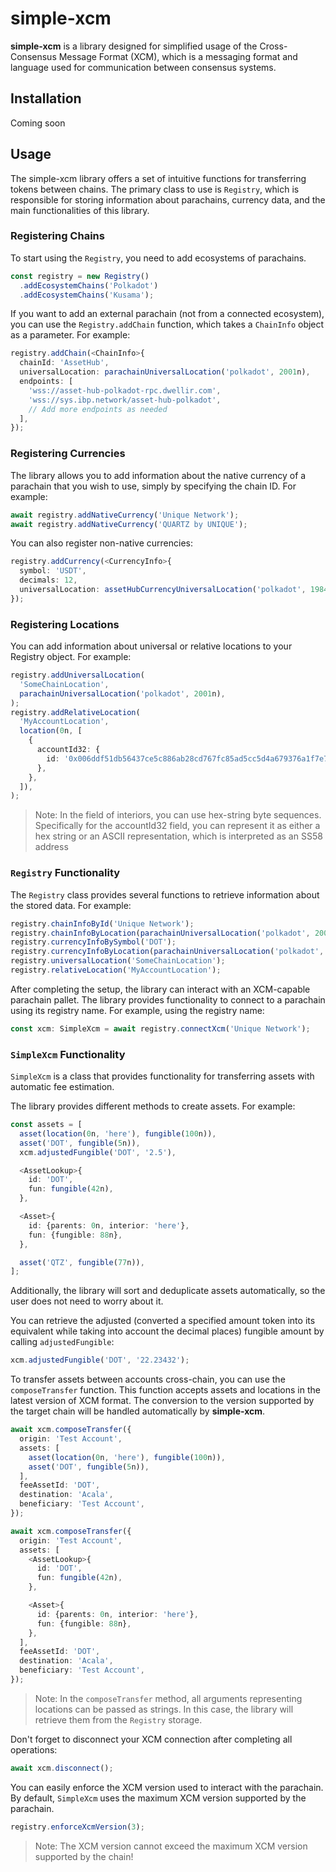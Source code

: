 # simple-xcm

**simple-xcm** is a library designed for simplified usage of the Cross-Consensus Message Format (XCM), which is a messaging format and language used for communication between consensus systems.

## Installation

Coming soon

## Usage

The simple-xcm library offers a set of intuitive functions for transferring tokens between chains. The primary class to use is `Registry`, which is responsible for storing information about parachains, currency data, and the main functionalities of this library.

### Registering Chains

To start using the `Registry`, you need to add ecosystems of parachains.

```typescript
const registry = new Registry()
  .addEcosystemChains('Polkadot')
  .addEcosystemChains('Kusama');
```

If you want to add an external parachain (not from a connected ecosystem), you can use the `Registry.addChain` function, which takes a `ChainInfo` object as a parameter. For example:

```typescript
registry.addChain(<ChainInfo>{
  chainId: 'AssetHub',
  universalLocation: parachainUniversalLocation('polkadot', 2001n),
  endpoints: [
    'wss://asset-hub-polkadot-rpc.dwellir.com',
    'wss://sys.ibp.network/asset-hub-polkadot',
    // Add more endpoints as needed
  ],
});
```

### Registering Currencies

The library allows you to add information about the native currency of a parachain that you wish to use, simply by specifying the chain ID. For example:

```typescript
await registry.addNativeCurrency('Unique Network');
await registry.addNativeCurrency('QUARTZ by UNIQUE');
```

You can also register non-native currencies:

```typescript
registry.addCurrency(<CurrencyInfo>{
  symbol: 'USDT',
  decimals: 12,
  universalLocation: assetHubCurrencyUniversalLocation('polkadot', 1984n),
});
```

### Registering Locations

You can add information about universal or relative locations to your Registry object. For example:

```typescript
registry.addUniversalLocation(
  'SomeChainLocation',
  parachainUniversalLocation('polkadot', 2001n),
);
registry.addRelativeLocation(
  'MyAccountLocation',
  location(0n, [
    {
      accountId32: {
        id: '0x006ddf51db56437ce5c886ab28cd767fc85ad5cc5d4a679376a1f7e71328b501',
      },
    },
  ]),
);
```

> Note: In the field of interiors, you can use hex-string byte sequences. Specifically for the accountId32 field, you can represent it as either a hex string or an ASCII representation, which is interpreted as an SS58 address

### `Registry` Functionality

The `Registry` class provides several functions to retrieve information about the stored data. For example:

```typescript
registry.chainInfoById('Unique Network');
registry.chainInfoByLocation(parachainUniversalLocation('polkadot', 2001n));
registry.currencyInfoBySymbol('DOT');
registry.currencyInfoByLocation(parachainUniversalLocation('polkadot', 2001n));
registry.universalLocation('SomeChainLocation');
registry.relativeLocation('MyAccountLocation');
```

After completing the setup, the library can interact with an XCM-capable parachain pallet. The library provides functionality to connect to a parachain using its registry name.
For example, using the registry name:

```typescript
const xcm: SimpleXcm = await registry.connectXcm('Unique Network');
```

### `SimpleXcm` Functionality

`SimpleXcm` is a class that provides functionality for transferring assets with automatic fee estimation.

The library provides different methods to create assets. For example:

```typescript
const assets = [
  asset(location(0n, 'here'), fungible(100n)),
  asset('DOT', fungible(5n)),
  xcm.adjustedFungible('DOT', '2.5'),

  <AssetLookup>{
    id: 'DOT',
    fun: fungible(42n),
  },

  <Asset>{
    id: {parents: 0n, interior: 'here'},
    fun: {fungible: 88n},
  },

  asset('QTZ', fungible(77n)),
];
```

Additionally, the library will sort and deduplicate assets automatically, so the user does not need to worry about it.

You can retrieve the adjusted (converted a specified amount token into its equivalent while taking into account the decimal places) fungible amount by calling `adjustedFungible`:

```typescript
xcm.adjustedFungible('DOT', '22.23432');
```

To transfer assets between accounts cross-chain, you can use the `composeTransfer` function. This function accepts assets and locations in the latest version of XCM format. The conversion to the version supported by the target chain will be handled automatically by **simple-xcm**.

```typescript
await xcm.composeTransfer({
  origin: 'Test Account',
  assets: [
    asset(location(0n, 'here'), fungible(100n)),
    asset('DOT', fungible(5n)),
  ],
  feeAssetId: 'DOT',
  destination: 'Acala',
  beneficiary: 'Test Account',
});

await xcm.composeTransfer({
  origin: 'Test Account',
  assets: [
    <AssetLookup>{
      id: 'DOT',
      fun: fungible(42n),
    },

    <Asset>{
      id: {parents: 0n, interior: 'here'},
      fun: {fungible: 88n},
    },
  ],
  feeAssetId: 'DOT',
  destination: 'Acala',
  beneficiary: 'Test Account',
});
```

> Note: In the `composeTransfer` method, all arguments representing locations can be passed as strings. In this case, the library will retrieve them from the `Registry` storage.

Don't forget to disconnect your XCM connection after completing all operations:

```typescript
await xcm.disconnect();
```

You can easily enforce the XCM version used to interact with the parachain. By default, `SimpleXcm` uses the maximum XCM version supported by the parachain.

```typescript
registry.enforceXcmVersion(3);
```

> Note: The XCM version cannot exceed the maximum XCM version supported by the chain!
